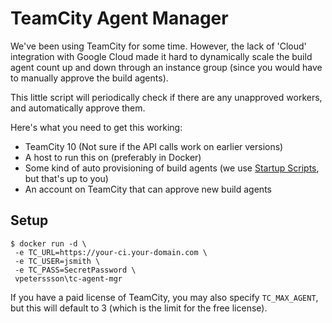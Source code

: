 # TeamCity Agent Manager

We've been using TeamCity for some time. However, the lack of 'Cloud' integration with Google Cloud made it hard to dynamically scale the build agent count up and down through an instance group (since you would have to manually approve the build agents).

This little script will periodically check if there are any unapproved workers, and automatically approve them.

Here's what you need to get this working:

 * TeamCity 10 (Not sure if the API calls work on earlier versions)
 * A host to run this on (preferably in Docker)
 * Some kind of auto provisioning of build agents (we use [Startup Scripts](https://cloud.google.com/compute/docs/startupscript), but that's up to you)
 * An account on TeamCity that can approve new build agents

 ## Setup

 ```
$ docker run -d \
  -e TC_URL=https://your-ci.your-domain.com \
  -e TC_USER=jsmith \
  -e TC_PASS=SecretPassword \
  vpeterssson\tc-agent-mgr
```

If you have a paid license of TeamCity, you may also specify `TC_MAX_AGENT`, but this will default to 3 (which is the limit for the free license).
